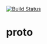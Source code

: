 [![Build Status](https://travis-ci.org/dskkato/proto.svg?branch=master)](https://travis-ci.org/dskkato/proto)

# proto
